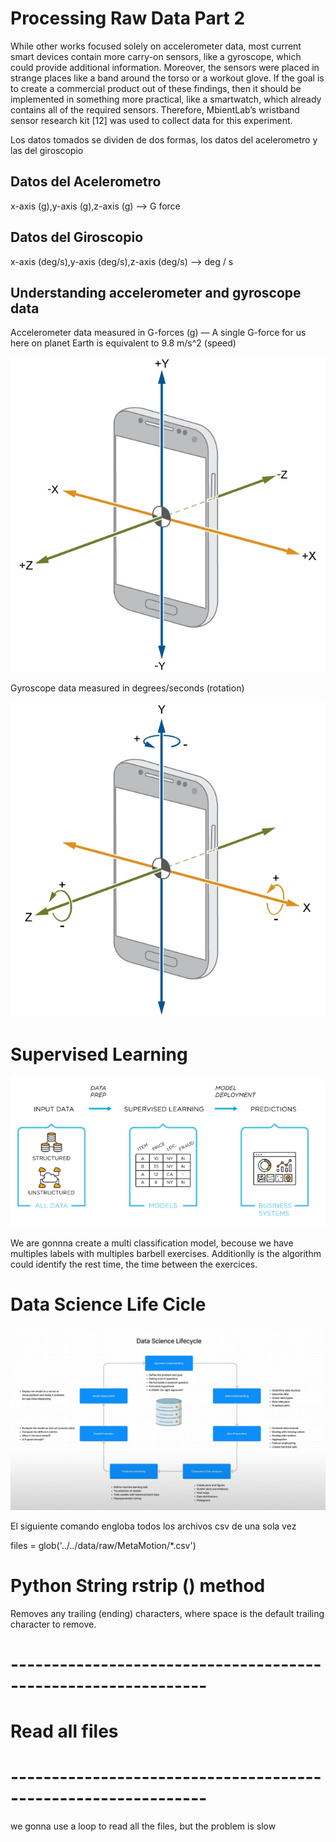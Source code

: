 # Processing Raw Data Part 2

While other works focused solely on accelerometer data, most current smart
devices contain more carry-on sensors, like a gyroscope, which could provide
additional information. Moreover, the sensors were placed in strange places like
a band around the torso or a workout glove. If the goal is to create a commercial
product out of these findings, then it should be implemented in something more
practical, like a smartwatch, which already contains all of the required sensors.
Therefore, MbientLab’s wristband sensor research kit [12] was used to collect
data for this experiment. 

Los datos tomados se dividen de dos formas, los datos del acelerometro y las del giroscopio

## Datos del Acelerometro

x-axis (g),y-axis (g),z-axis (g) --> G force

## Datos del Giroscopio 

x-axis (deg/s),y-axis (deg/s),z-axis (deg/s) --> deg / s

## Understanding accelerometer and gyroscope data

Accelerometer data measured in G-forces (g) — A single G-force for us here on planet Earth is equivalent to 9.8 m/s^2 (speed)

![Acelerometro](image.png)

Gyroscope data measured in degrees/seconds (rotation)

![Giroscopio](image-1.png)

# Supervised Learning 

![Supervised Learning](image-2.png)

We are gonnna create a multi classification model, becouse we have multiples labels with multiples barbell exercises. Additionlly is the algorithm could identify the rest time, the time between the exercices. 

# Data Science Life Cicle 

![alt text](image-3.png)

El siguiente comando engloba todos los archivos csv de una sola vez

files = glob('../../data/raw/MetaMotion/*.csv')

# Python String rstrip () method

Removes any trailing (ending) characters, where space is the default trailing character to remove.

# --------------------------------------------------------------
# Read all files
# --------------------------------------------------------------

we gonna use a loop to read all the files, but the problem is slow 